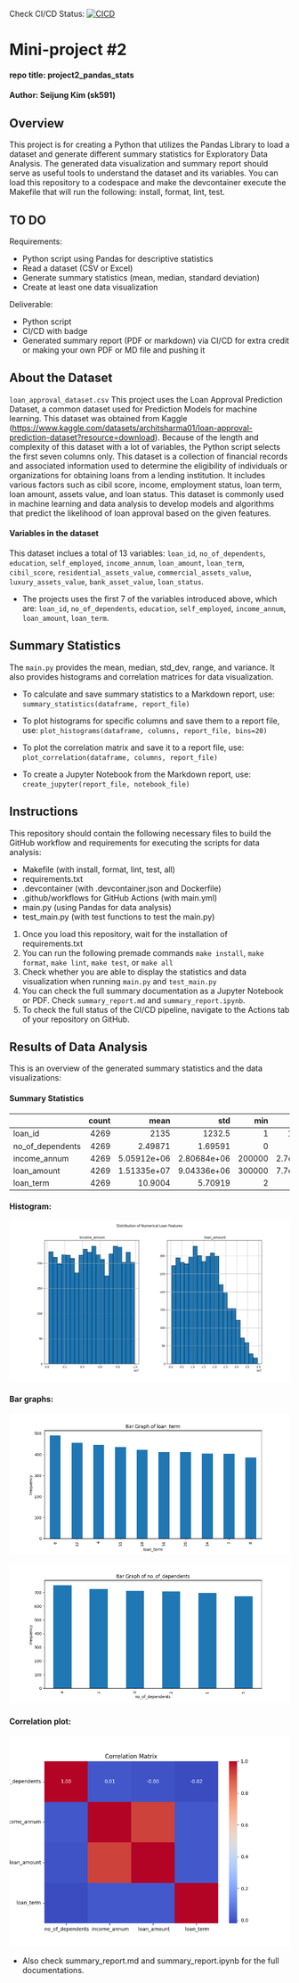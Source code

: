 Check CI/CD Status:
[![CICD](https://github.com/nogibjj/project2_pandas_stats/actions/workflows/main.yml/badge.svg)](https://github.com/nogibjj/project2_pandas_stats/actions/workflows/main.yml)

# Mini-project #2
#### repo title: project2_pandas_stats
#### Author: Seijung Kim (sk591)

## Overview
This project is for creating a Python that utilizes the Pandas Library to load a dataset and generate different summary statistics for Exploratory Data Analysis. The generated data visualization and summary report should serve as useful tools to understand the dataset and its variables. You can load this repository to a codespace and make the devcontainer execute the Makefile that will run the following: install, format, lint, test.

## TO DO
Requirements:

* Python script using Pandas for descriptive statistics
* Read a dataset (CSV or Excel)
* Generate summary statistics (mean, median, standard deviation)
* Create at least one data visualization

Deliverable:

* Python script 
* CI/CD with badge
* Generated summary report (PDF or markdown) via CI/CD for extra credit or making your own PDF or MD file and pushing it 

## About the Dataset
`loan_approval_dataset.csv`
This project uses the Loan Approval Prediction Dataset, a common dataset used for Prediction Models for machine learning. This dataset was obtained from Kaggle (https://www.kaggle.com/datasets/architsharma01/loan-approval-prediction-dataset?resource=download). Because of the length and complexity of this dataset with a lot of variables, the Python script selects the first seven columns only. This dataset is a collection of financial records and associated information used to determine the eligibility of individuals or organizations for obtaining loans from a lending institution. It includes various factors such as cibil score, income, employment status, loan term, loan amount, assets value, and loan status. This dataset is commonly used in machine learning and data analysis to develop models and algorithms that predict the likelihood of loan approval based on the given features.

#### Variables in the dataset
This dataset inclues a total of 13 variables: `loan_id`, `no_of_dependents`, `education`, `self_employed`, `income_annum`, `loan_amount`, `loan_term`, `cibil_score`, `residential_assets_value`, `commercial_assets_value`, `luxury_assets_value`, `bank_asset_value`, `loan_status`. 
* The projects uses the first 7 of the variables introduced above, which are: `loan_id`, `no_of_dependents`, `education`, `self_employed`, `income_annum`, `loan_amount`, `loan_term`.

## Summary Statistics
The `main.py` provides the mean, median, std_dev, range, and variance. It also provides histograms and correlation matrices for data visualization.

* To calculate and save summary statistics to a Markdown report, use:
`summary_statistics(dataframe, report_file)`

* To plot histograms for specific columns and save them to a report file, use: 
`plot_histograms(dataframe, columns, report_file, bins=20)`

* To plot the correlation matrix and save it to a report file, use:
`plot_correlation(dataframe, columns, report_file)`

* To create a Jupyter Notebook from the Markdown report, use:
`create_jupyter(report_file, notebook_file)`

## Instructions
This repository should contain the following necessary files to build the GitHub workflow and requirements for executing the scripts for data analysis:

* Makefile (with install, format, lint, test, all)
* requirements.txt
* .devcontainer (with .devcontainer.json and Dockerfile)
* .github/workflows for GitHub Actions (with main.yml)
* main.py (using Pandas for data analysis)
* test_main.py (with test functions to test the main.py)

1. Once you load this repository, wait for the installation of requirements.txt
2. You can run the following premade commands `make install`, `make format`, `make lint`, `make test`, or `make all`
3. Check whether you are able to display the statistics and data visualization when running `main.py` and `test_main.py`
4. You can check the full summary documentation as a Jupyter Notebook or PDF. Check `summary_report.md` and `summary_report.ipynb`.
5. To check the full status of the CI/CD pipeline, navigate to the Actions tab of your repository on GitHub.

## Results of Data Analysis
This is an overview of the generated summary statistics and the data visualizations:

#### Summary Statistics

|                  |   count |           mean |            std |    min |        25% |         50% |         75% |         max |      median |        std_dev |       range |     variance |
|:-----------------|--------:|---------------:|---------------:|-------:|-----------:|------------:|------------:|------------:|------------:|---------------:|------------:|-------------:|
| loan_id          |    4269 | 2135           | 1232.5         |      1 | 1068       | 2135        | 3202        | 4269        | 2135        | 1232.5         | 4268        |  1.51905e+06 |
| no_of_dependents |    4269 |    2.49871     |    1.69591     |      0 |    1       |    3        |    4        |    5        |    3        |    1.69591     |    5        |  2.87611     |
| income_annum     |    4269 |    5.05912e+06 |    2.80684e+06 | 200000 |    2.7e+06 |    5.1e+06  |    7.5e+06  |    9.9e+06  |    5.1e+06  |    2.80684e+06 |    9.7e+06  |  7.87835e+12 |
| loan_amount      |    4269 |    1.51335e+07 |    9.04336e+06 | 300000 |    7.7e+06 |    1.45e+07 |    2.15e+07 |    3.95e+07 |    1.45e+07 |    9.04336e+06 |    3.92e+07 |  8.17824e+13 |
| loan_term        |    4269 |   10.9004      |    5.70919     |      2 |    6       |   10        |   16        |   20        |   10        |    5.70919     |   18        | 32.5948      |


#### Histogram:
![Histograms](Histogram_column_distributions.png)

#### Bar graphs:
![loan_term](Bar_graph_loan_term.png)

![no_of_dependents](Bar_graph_no_of_dependents.png)

#### Correlation plot:
![Correlation Matrix](Correlation_matrix.png)


* Also check summary_report.md and summary_report.ipynb for the full documentations.